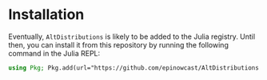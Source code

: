 # Installation

Eventually, `AltDistributions` is likely to be added to the Julia registry. Until then, you can install it from this repository by running the following command in the Julia REPL:

```julia
using Pkg; Pkg.add(url="https://github.com/epinowcast/AltDistributions.jl")
```
